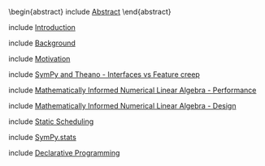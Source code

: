
\begin{abstract}
include [Abstract](abstract2.md)
\end{abstract}

include [Introduction](introduction-outline.md)

include [Background](background.md)

include [Motivation](motivation.md)

include [SymPy and Theano - Interfaces vs Feature creep](sympy-theano.md)

include [Mathematically Informed Numerical Linear Algebra - Performance](math-num-linalg-performance.md)

include [Mathematically Informed Numerical Linear Algebra - Design](math-num-linalg-design.md)

include [Static Scheduling](static-scheduling.md)

include [SymPy.stats](sympy-stats.md)

include [Declarative Programming](declarative.md)
